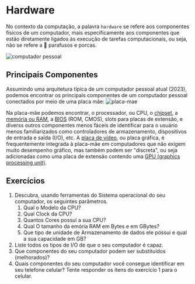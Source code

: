 # Hardware
No contexto da computação, a palavra `hardware` se refere aos componentes físicos de um computador, mais especificamente aos componentes que estão diretamente ligados às execução de tarefas computacionais, ou seja, não se refere a 🔩 parafusos e porcas.

![computador pessoal](https://upload.wikimedia.org/wikipedia/commons/thumb/4/4e/Personal_computer%2C_exploded_6.svg/1920px-Personal_computer%2C_exploded_6.svg.png)

## Principais Componentes 
Assumindo uma arquitetura típica de um computador pessoal atual (2023), podemos encontrar os principais componentes de um computador pessoal conectados por meio de uma placa mãe:
![placa-mae](https://upload.wikimedia.org/wikipedia/commons/b/b7/Computer-motherboard.jpg)

Na placa-mãe podemos encontrar, o processador, ou CPU, o [chipset](https://en.wikipedia.org/wiki/Chipset), a [memória ou RAM](https://en.wikipedia.org/wiki/Random-access_memory), a [BIOS](https://en.wikipedia.org/wiki/BIOS) (ROM, CMOS), slots para placas de extensão, e diverss outros componentes menos fáceis de identificar para o usuário menos familiarizados como controladores de armazenamento, dispositivos de entrada e saída (I/O), etc. A [placa de vídeo](https://en.wikipedia.org/wiki/Video_card), ou placa gráfica, é frequentemente integrada à placa-mãe em computadores que não exigem muito desempenho gráfico, mas também podem ser "discreta", ou seja adicionadas como uma placa de extensão contendo uma [GPU (graphics processing unit)](https://en.wikipedia.org/wiki/Graphics_processing_unit). 

## Exercícios

1. Descubra, usando ferramentas do Sistema operacional do seu computador, os seguintes parâmetros.
   1. Qual o Modelo da CPU?
   2. Qual Clock da CPU?
   3. Quantos Cores possui a sua CPU?
   4. Qual O tamanho da emória RAM em Bytes e em GBytes?
   5. Que tipo de unidade de Armazenamento de dados ele possui e qual a sua capacidade em GB?
2. Liste todos os tipos de I/O de que o seu computador é capaz.
3. Que componentes do seu computador podem ser substituídos (melhorados)?
4. Quais componentes do seu computador você consegue identificar em seu telefone celular? Tente responder os ítens do exercício 1 para o celular.
